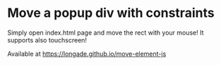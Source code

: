 # Move a popup div with constraints

Simply open index.html page and move the rect with your mouse!
It supports also touchscreen!

Available at https://longade.github.io/move-element-js